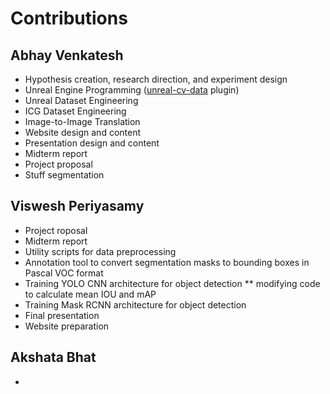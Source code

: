# Contributions

## Abhay Venkatesh

* Hypothesis creation, research direction, and experiment design
* Unreal Engine Programming ([unreal-cv-data](https://github.com/abhay-venkatesh/unreal-cv-data) plugin)
* Unreal Dataset Engineering
* ICG Dataset Engineering
* Image-to-Image Translation
* Website design and content
* Presentation design and content
* Midterm report
* Project proposal
* Stuff segmentation

  
## Viswesh Periyasamy

* Project roposal
* Midterm report
* Utility scripts for data preprocessing
* Annotation tool to convert segmentation masks to bounding boxes in Pascal VOC format
* Training YOLO CNN architecture for object detection
** modifying code to calculate mean IOU and mAP
* Training Mask RCNN architecture for object detection
* Final presentation
* Website preparation
  
## Akshata Bhat

* 
